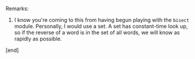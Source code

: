 Remarks:

1. I know you're coming to this from having begun playing with the `bisect` module. Personally, I would use a set. A set has constant-time look up, so if the reverse of a word is in the set of all words, we will know as rapidly as possible.

[end]
